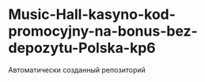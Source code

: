 # Music-Hall-kasyno-kod-promocyjny-na-bonus-bez-depozytu-Polska-kp6
Автоматически созданный репозиторий
